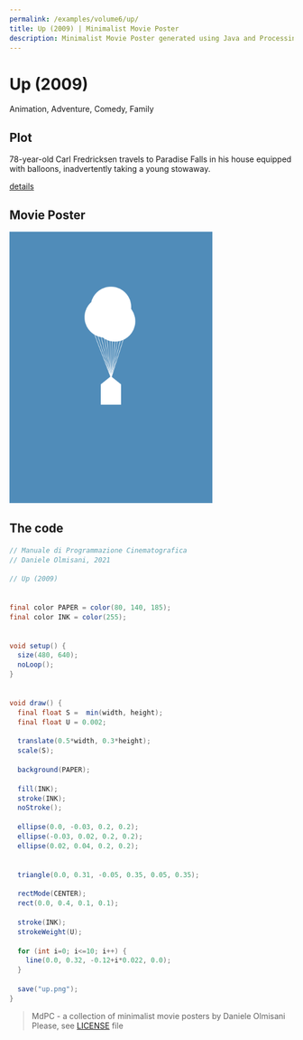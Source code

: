 ```yaml
---
permalink: /examples/volume6/up/
title: Up (2009) | Minimalist Movie Poster
description: Minimalist Movie Poster generated using Java and Processing.
---
```


# Up (2009)

Animation, Adventure, Comedy, Family

## Plot
78-year-old Carl Fredricksen travels to Paradise Falls in his house equipped with balloons, inadvertently taking a young stowaway.

[details](https://www.imdb.com/title/tt1049413/)

## Movie Poster
<img src="up.png"  width="360px" title="Up">


## The code
```java
// Manuale di Programmazione Cinematografica
// Daniele Olmisani, 2021

// Up (2009)


final color PAPER = color(80, 140, 185);
final color INK = color(255);


void setup() {
  size(480, 640);
  noLoop();
}


void draw() {
  final float S =  min(width, height);
  final float U = 0.002;

  translate(0.5*width, 0.3*height);
  scale(S);
  
  background(PAPER);
  
  fill(INK);
  stroke(INK);
  noStroke();
  
  ellipse(0.0, -0.03, 0.2, 0.2);
  ellipse(-0.03, 0.02, 0.2, 0.2);
  ellipse(0.02, 0.04, 0.2, 0.2);
  
  
  triangle(0.0, 0.31, -0.05, 0.35, 0.05, 0.35);
  
  rectMode(CENTER);
  rect(0.0, 0.4, 0.1, 0.1);
  
  stroke(INK);
  strokeWeight(U);
  
  for (int i=0; i<=10; i++) {
    line(0.0, 0.32, -0.12+i*0.022, 0.0);
  }
  
  save("up.png");
}

```

> MdPC - a collection of minimalist movie posters
> by Daniele Olmisani
> Please, see [LICENSE](../../../LICENSE) file
